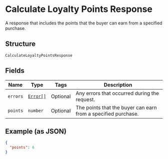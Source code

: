 
# Calculate Loyalty Points Response

A response that includes the points that the buyer can earn from
a specified purchase.

## Structure

`CalculateLoyaltyPointsResponse`

## Fields

| Name | Type | Tags | Description |
|  --- | --- | --- | --- |
| `errors` | [`Error[]`](/doc/models/error.md) | Optional | Any errors that occurred during the request. |
| `points` | `number` | Optional | The points that the buyer can earn from a specified purchase. |

## Example (as JSON)

```json
{
  "points": 6
}
```

